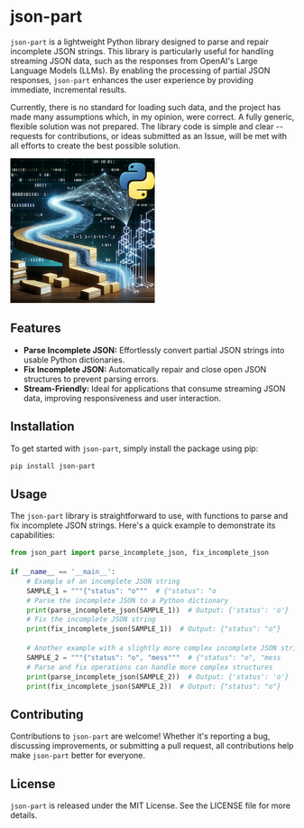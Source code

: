 # json-part

`json-part` is a lightweight Python library designed to parse and
repair incomplete JSON strings. This library is particularly useful
for handling streaming JSON data, such as the responses from
OpenAI's Large Language Models (LLMs). By enabling the processing
of partial JSON responses, `json-part` enhances the user experience
by providing immediate, incremental results.

Currently, there is no standard for loading such data,
and the project has made many assumptions which, in my opinion,
were correct. A fully generic, flexible solution was not prepared.
The library code is simple and clear -- requests for contributions,
or ideas submitted as an Issue, will be met with
all efforts to create the best possible solution.

![logo_256.png](assets%2Flogo_256.png)

## Features

- **Parse Incomplete JSON:** Effortlessly convert partial JSON
  strings into usable Python dictionaries.
- **Fix Incomplete JSON:** Automatically repair and close
  open JSON structures to prevent parsing errors.
- **Stream-Friendly:** Ideal for applications that consume
  streaming JSON data, improving responsiveness and user interaction.

## Installation

To get started with `json-part`, simply install the package using pip:

```bash
pip install json-part
```

## Usage

The `json-part` library is straightforward to use, with functions
to parse and fix incomplete JSON strings. Here's a quick
example to demonstrate its capabilities:

```python
from json_part import parse_incomplete_json, fix_incomplete_json

if __name__ == '__main__':
    # Example of an incomplete JSON string
    SAMPLE_1 = """{"status": "o"""  # {"status": "o
    # Parse the incomplete JSON to a Python dictionary
    print(parse_incomplete_json(SAMPLE_1))  # Output: {'status': 'o'}
    # Fix the incomplete JSON string
    print(fix_incomplete_json(SAMPLE_1))  # Output: {"status": "o"}

    # Another example with a slightly more complex incomplete JSON string
    SAMPLE_2 = """{"status": "o", "mess"""  # {"status": "o", "mess
    # Parse and fix operations can handle more complex structures
    print(parse_incomplete_json(SAMPLE_2))  # Output: {'status': 'o'}
    print(fix_incomplete_json(SAMPLE_2))  # Output: {"status": "o"}
```

## Contributing

Contributions to `json-part` are welcome!
Whether it's reporting a bug, discussing improvements,
or submitting a pull request, all contributions
help make `json-part` better for everyone.

## License

`json-part` is released under the MIT License.
See the LICENSE file for more details.
